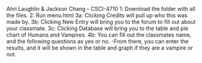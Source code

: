 Ahri Laughlin & Jackson Chang - CSCI-4710
1: Download the folder with all the files.
2: Run menu.html
3a: Clicking Credits will pull up who this was made by.
3b: Clicking New Entry will bring you to the forum to fill out about your classmate.
3c: Clicking Database will bring you to the table and pie chart of Humans and Vampires.
4b: You can fill out the classmates name, and the following questions as yes or no.
	-From there, you can enter the results, and it will be shown in the table and graph if they are a vampire or not.
